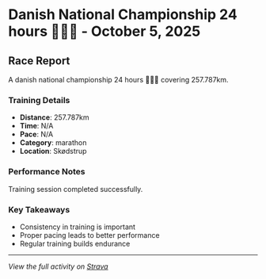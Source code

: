 # Danish National Championship 24 hours 🏃🏼‍♂️ - October 5, 2025

## Race Report

A danish national championship 24 hours 🏃🏼‍♂️ covering 257.787km.

### Training Details

- **Distance**: 257.787km
- **Time**: N/A
- **Pace**: N/A
- **Category**: marathon
- **Location**: Skødstrup

### Performance Notes

Training session completed successfully.

### Key Takeaways

- Consistency in training is important
- Proper pacing leads to better performance
- Regular training builds endurance

---

_View the full activity on [Strava](https://www.strava.com/activities/14660663711)_
